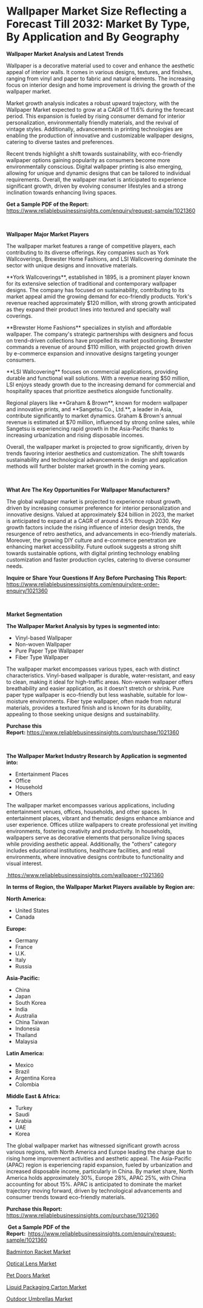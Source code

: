 <p><h1>Wallpaper Market Size Reflecting a Forecast Till 2032: Market By Type, By Application and By Geography</h1></p><p><strong>Wallpaper Market Analysis and Latest Trends</strong></p>
<p><p>Wallpaper is a decorative material used to cover and enhance the aesthetic appeal of interior walls. It comes in various designs, textures, and finishes, ranging from vinyl and paper to fabric and natural elements. The increasing focus on interior design and home improvement is driving the growth of the wallpaper market.</p><p>Market growth analysis indicates a robust upward trajectory, with the Wallpaper Market expected to grow at a CAGR of 11.6% during the forecast period. This expansion is fueled by rising consumer demand for interior personalization, environmentally friendly materials, and the revival of vintage styles. Additionally, advancements in printing technologies are enabling the production of innovative and customizable wallpaper designs, catering to diverse tastes and preferences.</p><p>Recent trends highlight a shift towards sustainability, with eco-friendly wallpaper options gaining popularity as consumers become more environmentally conscious. Digital wallpaper printing is also emerging, allowing for unique and dynamic designs that can be tailored to individual requirements. Overall, the wallpaper market is anticipated to experience significant growth, driven by evolving consumer lifestyles and a strong inclination towards enhancing living spaces.</p></p>
<p><strong>Get a Sample PDF of the Report:&nbsp;</strong> <a href="https://www.reliablebusinessinsights.com/enquiry/request-sample/1021360?utm_campaign=57&utm_medium=2&utm_source=Github&utm_content=ia&utm_term=07022025&utm_id=wallpaper">https://www.reliablebusinessinsights.com/enquiry/request-sample/1021360</a></p>
<p>&nbsp;</p>
<p><strong>Wallpaper Major Market Players</strong></p>
<p><p>The wallpaper market features a range of competitive players, each contributing to its diverse offerings. Key companies such as York Wallcoverings, Brewster Home Fashions, and LSI Wallcovering dominate the sector with unique designs and innovative materials.</p><p>**York Wallcoverings**, established in 1895, is a prominent player known for its extensive selection of traditional and contemporary wallpaper designs. The company has focused on sustainability, contributing to its market appeal amid the growing demand for eco-friendly products. York's revenue reached approximately $120 million, with strong growth anticipated as they expand their product lines into textured and specialty wall coverings.</p><p>**Brewster Home Fashions** specializes in stylish and affordable wallpaper. The company's strategic partnerships with designers and focus on trend-driven collections have propelled its market positioning. Brewster commands a revenue of around $110 million, with projected growth driven by e-commerce expansion and innovative designs targeting younger consumers.</p><p>**LSI Wallcovering** focuses on commercial applications, providing durable and functional wall solutions. With a revenue nearing $50 million, LSI enjoys steady growth due to the increasing demand for commercial and hospitality spaces that prioritize aesthetics alongside functionality.</p><p>Regional players like **Graham & Brown**, known for modern wallpaper and innovative prints, and **Sangetsu Co., Ltd.**, a leader in Asia, contribute significantly to market dynamics. Graham & Brown's annual revenue is estimated at $70 million, influenced by strong online sales, while Sangetsu is experiencing rapid growth in the Asia-Pacific thanks to increasing urbanization and rising disposable incomes.</p><p>Overall, the wallpaper market is projected to grow significantly, driven by trends favoring interior aesthetics and customization. The shift towards sustainability and technological advancements in design and application methods will further bolster market growth in the coming years.</p></p>
<p>&nbsp;</p>
<p><strong>What Are The Key Opportunities For Wallpaper Manufacturers?</strong></p>
<p><p>The global wallpaper market is projected to experience robust growth, driven by increasing consumer preference for interior personalization and innovative designs. Valued at approximately $24 billion in 2023, the market is anticipated to expand at a CAGR of around 4.5% through 2030. Key growth factors include the rising influence of interior design trends, the resurgence of retro aesthetics, and advancements in eco-friendly materials. Moreover, the growing DIY culture and e-commerce penetration are enhancing market accessibility. Future outlook suggests a strong shift towards sustainable options, with digital printing technology enabling customization and faster production cycles, catering to diverse consumer needs.</p></p>
<p><strong>Inquire or Share Your Questions If Any Before Purchasing This Report:</strong> <a href="https://www.reliablebusinessinsights.com/enquiry/pre-order-enquiry/1021360?utm_campaign=57&utm_medium=2&utm_source=Github&utm_content=ia&utm_term=07022025&utm_id=wallpaper">https://www.reliablebusinessinsights.com/enquiry/pre-order-enquiry/1021360</a></p>
<p>&nbsp;</p>
<p><strong>Market Segmentation</strong></p>
<p><strong>The Wallpaper Market Analysis by types is segmented into:</strong></p>
<p><ul><li>Vinyl-based Wallpaper</li><li>Non-woven Wallpaper</li><li>Pure Paper Type Wallpaper</li><li>Fiber Type Wallpaper</li></ul></p>
<p><p>The wallpaper market encompasses various types, each with distinct characteristics. Vinyl-based wallpaper is durable, water-resistant, and easy to clean, making it ideal for high-traffic areas. Non-woven wallpaper offers breathability and easier application, as it doesn’t stretch or shrink. Pure paper type wallpaper is eco-friendly but less washable, suitable for low-moisture environments. Fiber type wallpaper, often made from natural materials, provides a textured finish and is known for its durability, appealing to those seeking unique designs and sustainability.</p></p>
<p><strong>Purchase this Report:&nbsp;</strong><a href="https://www.reliablebusinessinsights.com/purchase/1021360?utm_campaign=57&utm_medium=2&utm_source=Github&utm_content=ia&utm_term=07022025&utm_id=wallpaper">https://www.reliablebusinessinsights.com/purchase/1021360</a></p>
<p>&nbsp;</p>
<p><strong>The Wallpaper Market Industry Research by Application is segmented into:</strong></p>
<p><ul><li>Entertainment Places</li><li>Office</li><li>Household</li><li>Others</li></ul></p>
<p><p>The wallpaper market encompasses various applications, including entertainment venues, offices, households, and other spaces. In entertainment places, vibrant and thematic designs enhance ambiance and user experience. Offices utilize wallpapers to create professional yet inviting environments, fostering creativity and productivity. In households, wallpapers serve as decorative elements that personalize living spaces while providing aesthetic appeal. Additionally, the "others" category includes educational institutions, healthcare facilities, and retail environments, where innovative designs contribute to functionality and visual interest.</p></p>
<p><a href="https://www.reliablebusinessinsights.com/wallpaper-r1021360?utm_campaign=57&utm_medium=2&utm_source=Github&utm_content=ia&utm_term=07022025&utm_id=wallpaper">&nbsp;https://www.reliablebusinessinsights.com/wallpaper-r1021360</a></p>
<p><strong>In terms of Region, the Wallpaper Market Players available by Region are:</strong></p>
<p>
    <p> <strong> North America: </strong>
        <ul>
            <li>United States</li>
            <li>Canada</li>
        </ul>
        </p> 
    <p> <strong> Europe: </strong>
        <ul>
            <li>Germany</li>
            <li>France</li>
            <li>U.K.</li>
            <li>Italy</li>
            <li>Russia</li>
        </ul>
        </p> 
    <p> <strong> Asia-Pacific: </strong>
        <ul>
            <li>China</li>
            <li>Japan</li>
            <li>South Korea</li>
            <li>India</li>
            <li>Australia</li>
            <li>China Taiwan</li>
            <li>Indonesia</li>
            <li>Thailand</li>
            <li>Malaysia</li>
        </ul>
        </p> 
    <p> <strong> Latin America: </strong>
        <ul>
            <li>Mexico</li>
            <li>Brazil</li>
            <li>Argentina Korea</li>
            <li>Colombia</li>
        </ul>
        </p> 
    <p> <strong> Middle East & Africa: </strong>
        <ul>
            <li>Turkey</li>
            <li>Saudi</li>
            <li>Arabia</li>
            <li>UAE</li>
            <li>Korea</li>
        </ul>
    </p>
    </p>
<p><p>The global wallpaper market has witnessed significant growth across various regions, with North America and Europe leading the charge due to rising home improvement activities and aesthetic appeal. The Asia-Pacific (APAC) region is experiencing rapid expansion, fueled by urbanization and increased disposable income, particularly in China. By market share, North America holds approximately 30%, Europe 28%, APAC 25%, with China accounting for about 15%. APAC is anticipated to dominate the market trajectory moving forward, driven by technological advancements and consumer trends toward eco-friendly materials.</p></p>
<p><strong>Purchase this Report: </strong><a href="https://www.reliablebusinessinsights.com/purchase/1021360?utm_campaign=57&utm_medium=2&utm_source=Github&utm_content=ia&utm_term=07022025&utm_id=wallpaper">https://www.reliablebusinessinsights.com/purchase/1021360</a></p>
<p>&nbsp;<strong>Get a Sample PDF of the Report:&nbsp;&nbsp;</strong><a href="https://www.reliablebusinessinsights.com/enquiry/request-sample/1021360?utm_campaign=57&utm_medium=2&utm_source=Github&utm_content=ia&utm_term=07022025&utm_id=wallpaper">https://www.reliablebusinessinsights.com/enquiry/request-sample/1021360</a></p>
<p><strong></strong></p>
<p><p><a href="https://github.com/sapsaidamary/Market-Research-Report-List-1/blob/main/badminton-racket-market.md?utm_campaign=57&utm_medium=2&utm_source=Github&utm_content=ia&utm_term=07022025&utm_id=wallpaper">Badminton Racket Market</a></p><p><a href="https://github.com/ajconndra/Market-Research-Report-List-1/blob/main/optical-lens-market.md?utm_campaign=57&utm_medium=2&utm_source=Github&utm_content=ia&utm_term=07022025&utm_id=wallpaper">Optical Lens Market</a></p><p><a href="https://github.com/vilehoaguy/Market-Research-Report-List-1/blob/main/pet-doors-market.md?utm_campaign=57&utm_medium=2&utm_source=Github&utm_content=ia&utm_term=07022025&utm_id=wallpaper">Pet Doors Market</a></p><p><a href="https://github.com/djarixneoza/Market-Research-Report-List-1/blob/main/liquid-packaging-carton-market.md?utm_campaign=57&utm_medium=2&utm_source=Github&utm_content=ia&utm_term=07022025&utm_id=wallpaper">Liquid Packaging Carton Market</a></p><p><a href="https://github.com/rahebeinum/Market-Research-Report-List-1/blob/main/outdoor-umbrellas-market.md?utm_campaign=57&utm_medium=2&utm_source=Github&utm_content=ia&utm_term=07022025&utm_id=wallpaper">Outdoor Umbrellas Market</a></p></p>